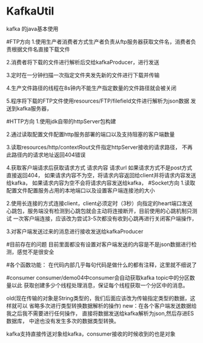 # KafkaUtil
kafka 的java基本使用

#FTP方向
1.使用生产者消费者方式生产者负责从ftp服务器获取文件名，消费者负责根据文件名直接下载文件

2.消费者将下载的文件进行解析后交给kafkaProducer，进行发送

3.定时在一分钟扫描一次指定文件夹发先新的文件进行下载并传输

4.生产文件路径的线程在8s钟内不能生产指定数量的文件路径就会被关闭

5.程序将下载的FTP文件使用resources/FTP/filefield文件进行解析为json数据
发送到kafka服务器，

#HTTP方向
1.使用jdk自带的httpServer包构建

2.通过读取配置文件配置http服务部署的端口以及支持阻塞的客户端数量

3.读取resources/http/contextRout文件指定httpServer接收的请求路径，
不再此路径内的请求地址返回404错误

4.获取客户端请求后获取请求方式 请求内容 请求url 如果请求方式不是post方式直接返回404，
如果请求内容不为空，将请求内容返回给client并将请求内容发送给kafka，
如果请求内容为空不会将请求内容发送给kafka，
#Socket方向
1.读取配置文件配置服务占用的本地端口以及设置客户端连接池的大小

2.使用长连接的方式连接client，client必须定时（3秒）向指定的heart端口发送
心跳包，服务端没有检测到心跳包就会主动将连接断开，目前使用的心跳机制只测试
一次客户端连接，应该改为尝试3-5次都没有收到心跳再进行关闭客户端操作，

3.对客户端发送过来的消息进行接收发送给kafkaProducer

    
#目前存在的问题
目前里面都没有设置对客户端发送的内容是不是json数据进行检测，感觉不是很安全

#各个函数功能：
   在代码内部几乎每句代码是做什么的都有注释，这里就不细说了

#consumer
consumer/demo04中consumer会自动获取kafka topic中的分区数量以此
获取创建多少个线程处理消息，保证每个线程获取一个分区中的消息。

old(现在传输的对象是String类型的，我们后面应该改为传输指定类型的数据，这样就可以
    省略多次进行类型转换数据解析的操作)
new：在各个客户端发送数据给我之后我不需要进行任何操作，
    直接将数据发送给kafka解析为json,然后存进ES数据库，
    中途也没有发生多次的数据类型转换。
    
kafka支持直接传送对象给kafka，consumer接收的时候收到的也是对象